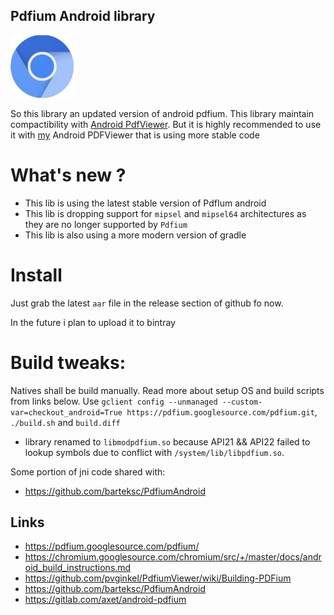<div>
  <h2 float="left"> Pdfium Android library</h2>           

<p float="right">
<img src="https://github.com/MichelMelhem/Pdfium-Android/blob/master/assets/chromiun.jpg" height="100" alt="Bloc" />
</p>
 </div>

                                 

So this library  an updated version of android pdfium.
This library maintain compactibility with [Android PdfViewer](https://github.com/barteksc/AndroidPdfViewer).
But it is highly recommended to use it with [my](https://github.com/MichelMelhem/Android_PDFViewer) Android PDFViewer that is using more stable code

# What's new ?

- This lib is using the latest stable version of PdfIum android
- This lib is dropping support for ```mipsel``` and ```mipsel64``` architectures as they are no longer supported by `Pdfium`
- This lib is also using a more modern version of gradle 

# Install

Just grab the latest `aar` file in the release section of github fo now.

In the future i plan to upload it to bintray

# Build tweaks:

Natives shall be build manually. Read more about setup OS and build scripts from links below. Use `gclient config --unmanaged --custom-var=checkout_android=True https://pdfium.googlesource.com/pdfium.git`, `./build.sh` and `build.diff`

  - library renamed to `libmodpdfium.so` because API21 && API22 failed to lookup symbols due to conflict with `/system/lib/libpdfium.so`.

Some portion of jni code shared with:

  - https://github.com/barteksc/PdfiumAndroid



## Links

  * https://pdfium.googlesource.com/pdfium/
  * https://chromium.googlesource.com/chromium/src/+/master/docs/android_build_instructions.md
  * https://github.com/pvginkel/PdfiumViewer/wiki/Building-PDFium
  * https://github.com/barteksc/PdfiumAndroid
  * https://gitlab.com/axet/android-pdfium
                         
